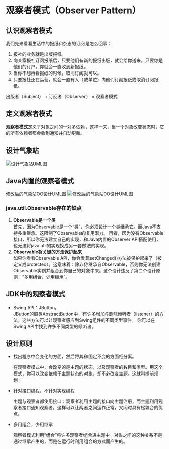 # 观察者模式（Observer Pattern）

## 认识观察者模式
我们先来看看生活中的报纸和杂志的订阅是怎么回事：
1. 报社的业务就是出版报纸。
2. 向某家报社订阅报纸后，只要他们有新的报纸出版，就会给你送来。只要你是他们的订户，你就会一直收到新报纸。
3. 当你不想再看报纸的时候，取消订阅就可以。
4. 只要报社还在运营，就会一直有人（或单位）向他们订阅报纸或取消订阅报纸。

出版者（Subject） + 订阅者（Observer） = 观察者模式

## 定义观察者模式
**观察者模式**定义了对象之间的一对多依赖，这样一来，当一个对象改变状态时，它的所有依赖者都会收到通知并自动更新。

## 设计气象站
![设计气象站UML图](http://q8id96pmj.bkt.clouddn.com/img/设计气象站UML图.jpg)

## Java内置的观察者模式
修改后的气象站OO设计UML图
![修改后的气象站OO设计UML图](http://q8id96pmj.bkt.clouddn.com/img/修改后气象站OO设计.jpg)

### java.util.Observable存在的缺点
1. **Observable是一个类**  
首先，因为Observable是一个“类”，你必须设计一个类继承它。而Java不支持多重继承。这限制了Observable的复用潜力。
再者，因为没有Observable接口，所以你无法建立自己的实现，和Java内置的Observer API搭配使用，也无法将java.util的实现换成另一套做法的实现。
2. **Observable将关键的方法保护起来**  
如果你看看Observable API，你会发现setChanged()方法被保护起来了（被定义成protected）。这意味着：除非你继承自Observable，否则你无法创建Observable实例并组合到你自己的对象中来。这个设计违反了第二个设计原则：“多用组合，少用继承”。

## JDK中的观察者模式
- Swing API：JButton。  
JButton的超类AbstractButton中，有许多增加与删除倾听者（listener）的方法，这些方法可以让观察者感应到Swing组件的不同类型事件。
你可以在Swing API中找到许多不同类型的倾听者。

## 设计原则
- 找出程序中会变化的方面，然后将其和固定不变的方面相分离。

  在观察者模式中，会改变的是主题的状态，以及观察者的数目和类型。用这个模式，你可以改变依赖于主题状态的对象，却不必改变主题。这就叫提前规划！

- 针对接口编程，不针对实现编程

  主题与观察者都使用接口：观察者利用主题的接口向主题注册，而主题利用观察者接口通知观察者。这样可以让两者之间运作正常，又同时具有松耦合的优点。

- 多用组合，少用继承

  观察者模式利用“组合”将许多观察者组合进主题中。对象之间的这种关系不是通过继承产生的，而是在运行时利用组合的方式而产生的。

